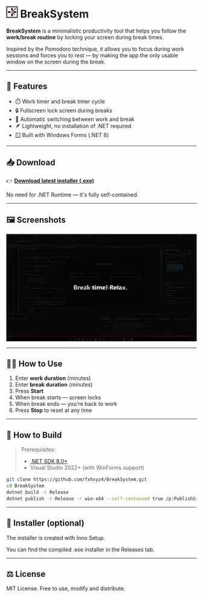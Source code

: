 # ![logo](./assets/favicon30x30.png) BreakSystem

**BreakSystem** is a minimalistic productivity tool that helps you follow the **work/break routine** by locking your screen during break times.

Inspired by the Pomodoro technique, it allows you to focus during work sessions and forces you to rest — by making the app the only usable window on the screen during the break.

---

## 🚀 Features

- ⏱️ Work timer and break timer cycle
- 🔒 Fullscreen lock screen during breaks
- 🔁 Automatic switching between work and break
- 🪶 Lightweight, no installation of .NET required
- 🪟 Built with Windows Forms (.NET 8)

---

## 📥 Download

👉 [**Download latest installer (.exe)**](https://github.com/fxhxyz4/BreakSystem/releases/latest)

No need for .NET Runtime — it's fully self-contained.

---

## 🖼️ Screenshots

![lock screen](./assets/lock.png)

---

## 🧑‍💻 How to Use

1. Enter **work duration** (minutes)
2. Enter **break duration** (minutes)
3. Press **Start**
4. When break starts — screen locks
5. When break ends — you're back to work
6. Press **Stop** to reset at any time

---

## 🔧 How to Build

> Prerequisites:
> - [.NET SDK 8.0+](https://dotnet.microsoft.com/download)
> - Visual Studio 2022+ (with WinForms support)

```bash
git clone https://github.com/fxhxyz4/BreakSystem.git
cd BreakSystem
dotnet build -c Release
dotnet publish -c Release -r win-x64 --self-contained true /p:PublishSingleFile=true
```

---

## 🧳 Installer (optional)
The installer is created with Inno Setup.

You can find the compiled .exe installer in the Releases tab.

---

## ⚖️ License
MIT License.
Free to use, modify and distribute.
